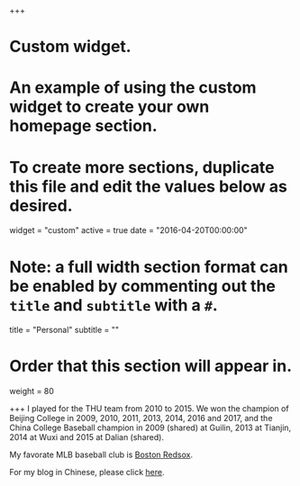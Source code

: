 +++
# Custom widget.
# An example of using the custom widget to create your own homepage section.
# To create more sections, duplicate this file and edit the values below as desired.
widget = "custom"
active = true
date = "2016-04-20T00:00:00"

# Note: a full width section format can be enabled by commenting out the `title` and `subtitle` with a `#`.
title = "Personal"
subtitle = ""

# Order that this section will appear in.
weight = 80

+++
I played for the THU team from 2010 to 2015. We won the champion of Beijing College in 2009, 2010, 2011, 2013, 2014, 2016 and 2017, and the China College Baseball champion in 2009 (shared) at Guilin, 2013 at Tianjin, 2014 at Wuxi and 2015 at Dalian (shared).

My favorate MLB baseball club is [Boston Redsox](https://www.mlb.com/redsox/).

For my blog in Chinese, please click [here](https://zhiyuanjiangcom.wordpress.com).